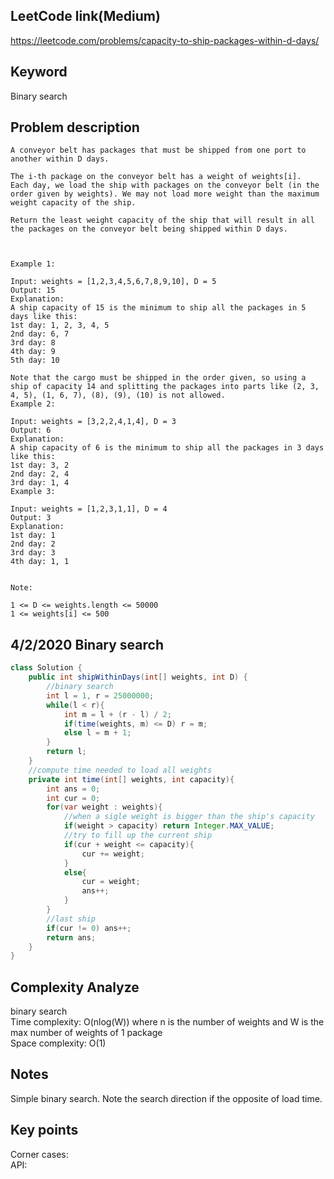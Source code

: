 ## LeetCode link(Medium)
https://leetcode.com/problems/capacity-to-ship-packages-within-d-days/

## Keyword
Binary search

## Problem description
```
A conveyor belt has packages that must be shipped from one port to another within D days.

The i-th package on the conveyor belt has a weight of weights[i].  Each day, we load the ship with packages on the conveyor belt (in the order given by weights). We may not load more weight than the maximum weight capacity of the ship.

Return the least weight capacity of the ship that will result in all the packages on the conveyor belt being shipped within D days.

 

Example 1:

Input: weights = [1,2,3,4,5,6,7,8,9,10], D = 5
Output: 15
Explanation: 
A ship capacity of 15 is the minimum to ship all the packages in 5 days like this:
1st day: 1, 2, 3, 4, 5
2nd day: 6, 7
3rd day: 8
4th day: 9
5th day: 10

Note that the cargo must be shipped in the order given, so using a ship of capacity 14 and splitting the packages into parts like (2, 3, 4, 5), (1, 6, 7), (8), (9), (10) is not allowed. 
Example 2:

Input: weights = [3,2,2,4,1,4], D = 3
Output: 6
Explanation: 
A ship capacity of 6 is the minimum to ship all the packages in 3 days like this:
1st day: 3, 2
2nd day: 2, 4
3rd day: 1, 4
Example 3:

Input: weights = [1,2,3,1,1], D = 4
Output: 3
Explanation: 
1st day: 1
2nd day: 2
3rd day: 3
4th day: 1, 1
 

Note:

1 <= D <= weights.length <= 50000
1 <= weights[i] <= 500
```
## 4/2/2020 Binary search

```java
class Solution {
    public int shipWithinDays(int[] weights, int D) {
        //binary search
        int l = 1, r = 25000000;
        while(l < r){
            int m = l + (r - l) / 2;
            if(time(weights, m) <= D) r = m;
            else l = m + 1;
        }
        return l;
    }
    //compute time needed to load all weights
    private int time(int[] weights, int capacity){
        int ans = 0;
        int cur = 0;
        for(var weight : weights){
            //when a sigle weight is bigger than the ship's capacity
            if(weight > capacity) return Integer.MAX_VALUE;
            //try to fill up the current ship
            if(cur + weight <= capacity){
                cur += weight;
            }
            else{
                cur = weight;
                ans++;
            }
        }
        //last ship
        if(cur != 0) ans++;
        return ans;
    }
}
```

## Complexity Analyze
binary search\
Time complexity: O(nlog(W)) where n is the number of weights and W is the max number of weights of 1 package\
Space complexity: O(1)

## Notes
Simple binary search. Note the search direction if the opposite of load time.

## Key points
Corner cases:\
API:
